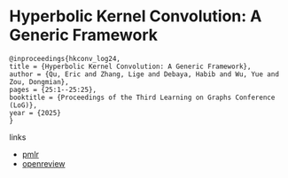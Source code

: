 # Hyperbolic Kernel Convolution: A Generic Framework

```
@inproceedings{hkconv_log24,
title = {Hyperbolic Kernel Convolution: A Generic Framework},
author = {Qu, Eric and Zhang, Lige and Debaya, Habib and Wu, Yue and Zou, Dongmian},
pages = {25:1--25:25},
booktitle = {Proceedings of the Third Learning on Graphs Conference (LoG)},
year = {2025}
}
```

links
- [pmlr](https://proceedings.mlr.press/v269/qu25a.html)
- [openreview](https://openreview.net/forum?id=38SRU0BwXk)
